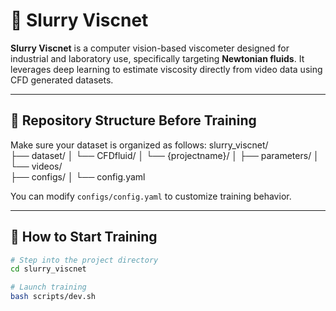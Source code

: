 # 🧪 Slurry Viscnet

**Slurry Viscnet** is a computer vision-based viscometer designed for industrial and laboratory use, specifically targeting **Newtonian fluids**. It leverages deep learning to estimate viscosity directly from video data using CFD generated datasets.

---

## 📁 Repository Structure Before Training

Make sure your dataset is organized as follows:
slurry_viscnet/  
├── dataset/
│   └── CFDfluid/
│       └── {projectname}/
│           ├── parameters/
│           └── videos/  
├── configs/
│   └── config.yaml


You can modify `configs/config.yaml` to customize training behavior.

---

## 🚀 How to Start Training

```bash
# Step into the project directory
cd slurry_viscnet

# Launch training
bash scripts/dev.sh
